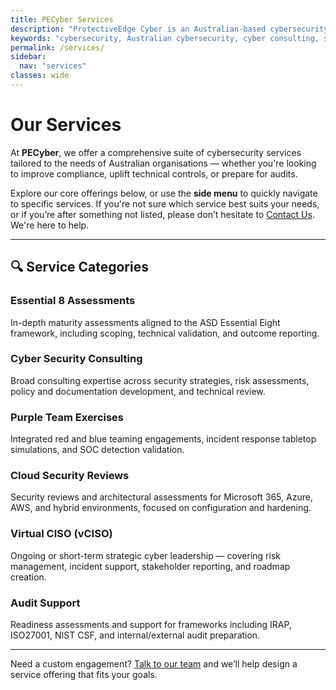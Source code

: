 ```yaml
---
title: PECyber Services
description: "ProtectiveEdge Cyber is an Australian-based cybersecurity consulting firm offering comprehensive services to state and local governments, and SMEs."
keywords: "cybersecurity, Australian cybersecurity, cyber consulting, state government cybersecurity, local government cybersecurity, SME cybersecurity, IRAP, ISM, essential 8, e8, ASD, compliance"
permalink: /services/
sidebar:
  nav: "services"
classes: wide
---
```

# Our Services

At **PECyber**, we offer a comprehensive suite of cybersecurity services tailored to the needs of Australian organisations — whether you're looking to improve compliance, uplift technical controls, or prepare for audits.

Explore our core offerings below, or use the **side menu** to quickly navigate to specific services. If you're not sure which service best suits your needs, or if you’re after something not listed, please don’t hesitate to [Contact Us](/contact/). We're here to help.

---

## 🔍 Service Categories

### Essential 8 Assessments
In-depth maturity assessments aligned to the ASD Essential Eight framework, including scoping, technical validation, and outcome reporting.

### Cyber Security Consulting
Broad consulting expertise across security strategies, risk assessments, policy and documentation development, and technical review.

### Purple Team Exercises
Integrated red and blue teaming engagements, incident response tabletop simulations, and SOC detection validation.

### Cloud Security Reviews
Security reviews and architectural assessments for Microsoft 365, Azure, AWS, and hybrid environments, focused on configuration and hardening.

### Virtual CISO (vCISO)
Ongoing or short-term strategic cyber leadership — covering risk management, incident support, stakeholder reporting, and roadmap creation.

### Audit Support
Readiness assessments and support for frameworks including IRAP, ISO27001, NIST CSF, and internal/external audit preparation.

---

Need a custom engagement? [Talk to our team](/contact/) and we’ll help design a service offering that fits your goals.
